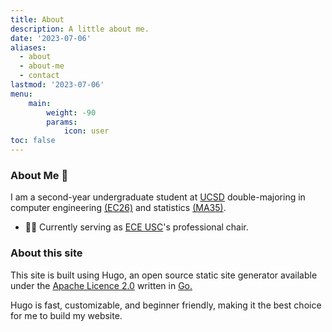 ```yaml
---
title: About
description: A little about me. 
date: '2023-07-06'
aliases:
  - about
  - about-me
  - contact
lastmod: '2023-07-06'
menu:
    main: 
        weight: -90
        params:
            icon: user
toc: false
---
```


### About Me 👋
I am a second-year undergraduate student at [UCSD](ucsd.edu) double-majoring in
computer engineering [(EC26)](https://ece.ucsd.edu/undergraduate/undergraduate-programs/computer-engineering-major)
and statistics [(MA35)](https://math.ucsd.edu/students/undergraduate/ma35-probability-statistics-b-s).

- 👨‍💻 Currently serving as [ECE USC](https://eceusc.ucsd.edu)'s professional chair.
 

### About this site
This site is built using Hugo, an open source static site generator available 
under the [Apache Licence 2.0](https://github.com/gohugoio/hugo/blob/master/LICENSE) 
written in [Go.](https://go.dev)

Hugo is fast, customizable, and beginner friendly, making it the best choice for
me to build my website.

